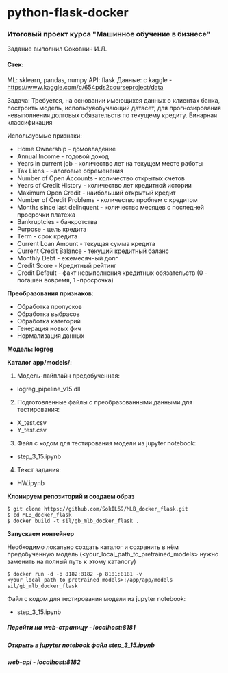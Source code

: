 # python-flask-docker
### Итоговый проект курса "Машинное обучение в бизнесе"

Задание выполнил Соковнин И.Л.

#### Стек:

ML: sklearn, pandas, numpy API: flask Данные: с kaggle - https://www.kaggle.com/c/654pds2courseproject/data

Задача: Требуется, на основании имеющихся данных о клиентах банка, построить модель, используяобучающий датасет, для прогнозирования невыполнения долговых обязательств по текущему кредиту. Бинарная классификация

Используемые признаки:

- Home Ownership - домовладение
- Annual Income - годовой доход
- Years in current job - количество лет на текущем месте работы
- Tax Liens - налоговые обременения
- Number of Open Accounts - количество открытых счетов
- Years of Credit History - количество лет кредитной истории
- Maximum Open Credit - наибольший открытый кредит
- Number of Credit Problems - количество проблем с кредитом
- Months since last delinquent - количество месяцев с последней просрочки платежа
- Bankruptcies - банкротства
- Purpose - цель кредита
- Term - срок кредита
- Current Loan Amount - текущая сумма кредита
- Current Credit Balance - текущий кредитный баланс
- Monthly Debt - ежемесячный долг
- Credit Score - Кредитный рейтинг
- Credit Default - факт невыполнения кредитных обязательств (0 - погашен вовремя, 1 -просрочка)


__Преобразования признаков__:
- Обработка пропусков
- Обработка выбрасов
- Обработка категорий
- Генерация новых фич
- Нормализация данных

__Модель: logreg__

__Каталог app/models/__:
1. Модель-пайплайн предобученная:
  - logreg_pipeline_v15.dll
2. Подготовленные файлы с преобразованными данными для тестирования:
  - X_test.csv
  - Y_test.csv
3. Файл с кодом для тестирования модели из jupyter notebook:
  - step_3_15.ipynb
4. Текст задания:
  - HW.ipynb



__Клонируем репозиторий и создаем образ__

```
$ git clone https://github.com/SokIL69/MLB_docker_flask.git 
$ cd MLB_docker_flask 
$ docker build -t sil/gb_mlb_docker_flask . 
```

__Запускаем контейнер__

Необходимо локально создать каталог и сохранить в нём предобученную модель (<your_local_path_to_pretrained_models> нужно  заменить на полный путь к этому каталогу)

```
$ docker run -d -p 8182:8182 -p 8181:8181 -v <your_local_path_to_pretrained_models>:/app/app/models sil/gb_mlb_docker_flask
```

Файл с кодом для тестирования модели из jupyter notebook:
  - step_3_15.ipynb


##### Перейти на web-страницу - localhost:8181
##### Открыть в jupyter notebook файл step_3_15.ipynb
##### web-api - localhost:8182

